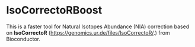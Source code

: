 # IsoCorrectoRBoost
This is a faster tool for Natural Isotopes Abundance (NIA) correction based on **IsoCorrectoR** (https://genomics.ur.de/files/IsoCorrectoR/.) from Bioconductor. 
